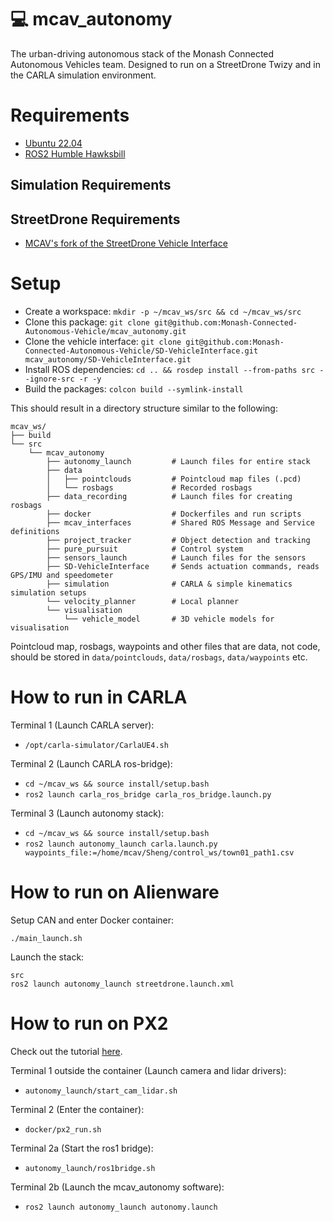 # 💻 mcav_autonomy
The urban-driving autonomous stack of the Monash Connected Autonomous Vehicles team. Designed to run on a StreetDrone Twizy and in the CARLA simulation environment.

# Requirements
- [Ubuntu 22.04](https://ubuntu.com/download/desktop)
- [ROS2 Humble Hawksbill](https://docs.ros.org/en/humble/Installation.html)

## Simulation Requirements

## StreetDrone Requirements

- [MCAV's fork of the StreetDrone Vehicle Interface](https://github.com/Monash-Connected-Autonomous-Vehicle/SD-VehicleInterface)

# Setup
- Create a workspace: `mkdir -p ~/mcav_ws/src && cd ~/mcav_ws/src`
- Clone this package: `git clone git@github.com:Monash-Connected-Autonomous-Vehicle/mcav_autonomy.git`
- Clone the vehicle interface: `git clone git@github.com:Monash-Connected-Autonomous-Vehicle/SD-VehicleInterface.git mcav_autonomy/SD-VehicleInterface.git`
- Install ROS dependencies: `cd .. && rosdep install --from-paths src --ignore-src -r -y`
- Build the packages: `colcon build --symlink-install`

This should result in a directory structure similar to the following:
```
mcav_ws/                                                     
├── build
└── src
    └── mcav_autonomy
        ├── autonomy_launch         # Launch files for entire stack
        ├── data
        │   ├── pointclouds         # Pointcloud map files (.pcd)
        │   └── rosbags             # Recorded rosbags
        ├── data_recording          # Launch files for creating rosbags
        ├── docker                  # Dockerfiles and run scripts
        ├── mcav_interfaces         # Shared ROS Message and Service definitions
        ├── project_tracker         # Object detection and tracking
        ├── pure_pursuit            # Control system
        ├── sensors_launch          # Launch files for the sensors
        ├── SD-VehicleInterface     # Sends actuation commands, reads GPS/IMU and speedometer
        ├── simulation              # CARLA & simple kinematics simulation setups
        └── velocity_planner        # Local planner
        └── visualisation
            └── vehicle_model       # 3D vehicle models for visualisation 
```

Pointcloud map, rosbags, waypoints and other files that are data, not code, should be stored in `data/pointclouds`, `data/rosbags`, `data/waypoints` etc.

# How to run in CARLA
Terminal 1 (Launch CARLA server):
- `/opt/carla-simulator/CarlaUE4.sh`

Terminal 2 (Launch CARLA ros-bridge):
- `cd ~/mcav_ws && source install/setup.bash`
- `ros2 launch carla_ros_bridge carla_ros_bridge.launch.py`

Terminal 3 (Launch autonomy stack):
- `cd ~/mcav_ws && source install/setup.bash`
- `ros2 launch autonomy_launch carla.launch.py waypoints_file:=/home/mcav/Sheng/control_ws/town01_path1.csv`

# How to run on Alienware

Setup CAN and enter Docker container:
```
./main_launch.sh
```

Launch the stack:
```
src
ros2 launch autonomy_launch streetdrone.launch.xml
```

# How to run on PX2
Check out the tutorial [here](https://www.notion.so/monashcav/ROS-ROS2-Bridge-Docker-on-the-PX2-b467b22b85444f27a47ded13b8968370). 

Terminal 1 outside the container (Launch camera and lidar drivers):
- `autonomy_launch/start_cam_lidar.sh`

Terminal 2 (Enter the container): 
- `docker/px2_run.sh`

Terminal 2a (Start the ros1 bridge):
- `autonomy_launch/ros1bridge.sh`

Terminal 2b (Launch the mcav_autonomy software):
- `ros2 launch autonomy_launch autonomy.launch`
